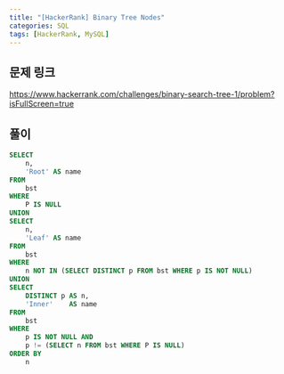 ```yaml
---
title: "[HackerRank] Binary Tree Nodes"
categories: SQL
tags: [HackerRank, MySQL]
---
```


## 문제 링크

<https://www.hackerrank.com/challenges/binary-search-tree-1/problem?isFullScreen=true>

## 풀이

```sql
SELECT 
    n, 
    'Root' AS name 
FROM 
    bst 
WHERE 
    P IS NULL 
UNION 
SELECT 
    n, 
    'Leaf' AS name 
FROM 
    bst 
WHERE 
    n NOT IN (SELECT DISTINCT p FROM bst WHERE p IS NOT NULL) 
UNION 
SELECT 
    DISTINCT p AS n, 
    'Inner'    AS name 
FROM 
    bst 
WHERE 
    p IS NOT NULL AND 
    p != (SELECT n FROM bst WHERE P IS NULL) 
ORDER BY 
    n
```